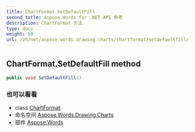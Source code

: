 ```yaml
---
title: ChartFormat.SetDefaultFill
second_title: Aspose.Words for .NET API 参考
description: ChartFormat 方法. 
type: docs
weight: 50
url: /zh/net/aspose.words.drawing.charts/chartformat/setdefaultfill/
---
```

## ChartFormat.SetDefaultFill method

```csharp
public void SetDefaultFill()
```

### 也可以看看

* class [ChartFormat](../)
* 命名空间 [Aspose.Words.Drawing.Charts](../../chartformat/)
* 部件 [Aspose.Words](../../../)


